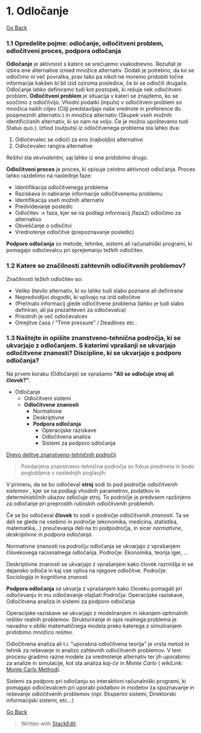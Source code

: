 ﻿# 1. Odločanje

[Go Back](https://martinstrekelj.github.io/MTPOU/)

### 1.1 Opredelite pojme: odločanje, odločitveni problem, odločitveni proces, podpora odločanja
 
**Odločanje** je aktivnost s katero se srečujemo vsakodnevno. Rezultat je izbira ene alternative izmed množice alternativ. Dodati je potrebno, da ko se odločimo ni več povratka, prav tako pa nikoli ne moremo pridobiti točne informacije kakšen bi bil izid oziroma posledice, če bi se odločili drugače.
Odločanje lahko definiramo tudi kot postopek, ki rešuje nek odločitveni problem.
**Odločitveni problem** je situacija v kateri se znajdemo, ko se soočimo z odločitvijo. Vhodni podatki (inputs) v odločitveni problem so množica naših ciljev (Cilji predstavljajo naše vrednote in preference do posameznih alternativ.) in množica alternativ (Skupek vseh možnih identificiranih alternativ, ki so nam na voljo. Če je možno upoštevamo tudi Status quo.). Izhod (outputs) iz odločitvenega problema sta lahko dva: 
 1. Odločevalec se odloči za eno (najboljšo) alternativo 
 2. Odločevalec rangira alternative

Rešitvi sta _ekvivalentni_, saj lahko iz ene pridobimo drugo.

**Odločitveni proces** je proces, ki opisuje celotno aktivnost odločanja. Proces lahko razdelimo na naslednje faze:

 - Identifikacija odločitvenega problema
 - Raziskava in nabiranje informacije odločitvenemu problemu
 - Identifikacija vseh možnih alternativ
 - Predvidevanje posledic
 - Odločitev -> faza, kjer se na podlagi informacij (faza2) odločimo za alternativo
 - Obveščanje o odločitvi
 - Vrednotenje odločitve (prepoznavanje posledic)

**Podpore odločanja**  so metode, tehnike, sistemi ali računalniški programi, ki pomagajo odločevalcu pri sprejemanju težkih odločitev.

### 1.2  Katere so značilnosti zahtevnih odločitvenih problemov?
Značilnosti težkih odločitev so:

 - Veliko število alternativ, ki so lahko tudi slabo poznane ali definirane
 - Nepredvidljivi dogodki, ki vplivajo na izid odločitve
 - (Pre)malo informacij glede odločitvene problema (lahko je tudi slabo definiran, ali pa prezahteven za odločevalca)
 -  Prisotnih je več odločevalcev
 - Omejitve časa / "Time pressure" / Deadlines etc..

 ### 1.3 Naštejte in opišite znanstveno-tehnična področja, ki se ukvarjajo z odločanjem. S katerimi vprašanji se ukvarjajo odločitvene znanosti? Discipline, ki se ukvarjajo s podporo odločanja?
 
Na prvem koraku (Odločanje) se vprašamo **"Ali se odločuje stroj ali človek?"**. 

 - Odločanje
	 - Odločitveni sistemi
	 - **Odločitvene znanosti**
		 - Normativne
		 - Deskriptivne
		 - **Podpora odločanja**
			 - Operacijske raziskave
			 - Odločitvena analiza
			 - Sistemi za podporo odločanja
	
 [Drevo delitve znanstveno-tehničnih področij](https://app.diagrams.net/?lightbox=1&highlight=0000ff&edit=_blank&layers=1&nav=1&title=Untitled%20Diagram.drawio#R7VhNj5swEP01HFuBDdn02E22H1K/pGjV7tEbpuCN8SDjBMivrwkmxEKbbg%2btIzUne55n7PF7o5EhoIuiea9YmX/GFERAwrQJ6DIgJIrmsRk6pO2RmxvSA5niqXUagRXfgwVDi255CpXjqBGF5qULrlFKWGsHY0ph7br9ROGeWrIMJsBqzcQU/c5TnffoPAlH/APwLB9OjkK7UrDB2QJVzlKsTyB6F9CFQtT9rGgWIDryBl76uHfPrB4TUyD1SwLudzRObvf3yUY8vv0YPeTL3ebVQHOl2%2bHGkBoCrClRmuFW4Vam0O0TGguVzjFDycQnxNKAkQGfQOvWyse2Gg2U60LYVZOian908a%2bTwXyw2x2MZeNYrbX65LqMnr20hSrcqjWcu6ktHqYy0Gf8yFEaU9OABZh8TJwCwTTfuXkwW1zZ0W/k30ysBH8iR3SVw/WjXuXo990xsbUnfU0FBos4mC%2bZfIKJWK4ydc41rEp2IKI2/dFVwW4OSkNzns/p/W0AnSV9SHtsP71dj70qGhpQftKnZuHfooz8LxVMXljBsdcKplc5XL/EqxzxVQ7Xb%2bZTDnKmv3O9A6MGCfeSSaw0997sSew2e0J9N3v6O/54xxivNBT%2b6Yvnl0ZfPKHvC6qiq3vp/2kxvCQsW/SNb7aSCVtLqDaKlxfC1/zSCJtNCPuGaYmKGRBP37HMO3k0/nfkGXP86D6snfy6oHe/AA==)

> Povdarjena znanstveno-tehnična področja so fokus predmeta in bodo poglobljena v naslednjih poglavjih.

V primeru, da se bo odločeval **stroj** sodi to pod področje _odločitvenih sistemov_ , kjer se na podlagi vhodnih parametrov, podatkov in determinističnih ukazov odločuje stroj. To področje je predvsem razširjeno za odločanje pri preprostih rutinskih odločitvenih problemih.

Če se bo odločeval **človek** to sodi v področje _odločitvenih znanosti_. Ta se deli se glede na vsebino in področje (ekonomika, medicina, statistika, matematika,..) preučevanja deli na tri podpodročja, in sicer _normativne_, _deskriptivne_ in _podpora odločanja_.

Normativne znanosti na področju odločanja se ukvarjajo z vprašanjem človekovega racionalnega odločanja. Področje: Ekonomika, teorija iger, ...

Deskriptivne znanosti se ukvarjajo z vprašanjem kako človek razmišlja in se dejansko odloča in kaj vse vpliva na njegove odločitve. Področje: Sociologija in kognitivna znanost.

**Podpora odločanja** se ukvarja z vprašanjem kako človeku pomagati pri odločevanju in mu odločevanje olajšati Področja: Operacijske raziskave, Odločitvena analiza in sistemi za podporo odločanja

Operacijske raziskave se ukvarjajo z modeliranjem in iskanjem optimalnih rešitev realnih problemov. Strukturiranje in opis realnega problema je navadno v obliki matematičnega modela preko katerega z simuliranjem pridobimo množico rešitev.

Odločitvena analiza ali t.i. "uporabna odločitvena teorija" je vrsta metod in tehnik za reševanje in analizo zahtevnih odločitvenih problemov. V tem procesu gradimo razne modele za vrednotenje alternativ ter jih uporabimo za analize in simulacije, kot sta analiza _kaj-če_ in _Monte Carlo_ ( wikiLink: [Monte Carlo Method](https://en.wikipedia.org/wiki/Monte_Carlo_method)).

Sistemi za podporo pri odločanju so interaktivni računalniški programi, ki pomagajo odločevalcem pri uporabi podatkov in modelov za spoznavanje in reševanje odločitvenih problemov (npr. Ekspertni sistemi, Direktorski informacijski sistemi, etc...)


[Go Back](https://martinstrekelj.github.io/MTPOU/)

> Written with [StackEdit](https://stackedit.io/).
